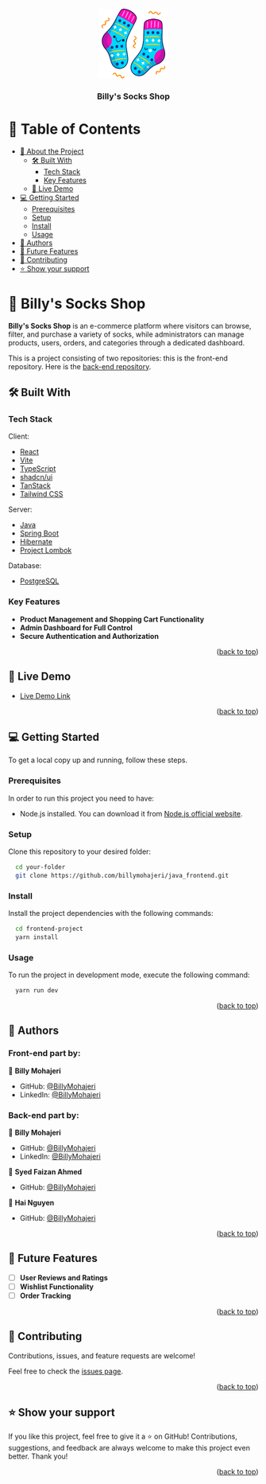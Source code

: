 <a name="readme-top"></a>

<div align="center">
  <img src="./src/assets/logo.png" alt="logo" width="140"  height="auto" />
  <br/>
  <h3><b>Billy's Socks Shop</b></h3>
</div>

# 📗 Table of Contents

- [📖 About the Project](#about-project)
  - [🛠 Built With](#built-with)
    - [Tech Stack](#tech-stack)
    - [Key Features](#key-features)
  - [🚀 Live Demo](#live-demo)
- [💻 Getting Started](#getting-started)
  - [Prerequisites](#prerequisites)
  - [Setup](#setup)
  - [Install](#install)
  - [Usage](#usage)
- [👥 Authors](#authors)
- [🔭 Future Features](#future-features)
- [🤝 Contributing](#contributing)
- [⭐️ Show your support](#support)

# 📖 Billy's Socks Shop <a name="about-project"></a>

**Billy's Socks Shop** is an e-commerce platform where visitors can browse, filter, and purchase a variety of socks, while administrators can manage products, users, orders, and categories through a dedicated dashboard.

This is a project consisting of two repositories: this is the front-end repository. Here is the [back-end repository](https://github.com/billymohajeri/java-ecommerce-backend_2).

## 🛠 Built With <a name="built-with"></a>

### Tech Stack <a name="tech-stack"></a>


<summary>Client:</summary>
<ul>
    <li><a href="https://react.dev/">React</a></li>
    <li><a href="https://vitejs.dev/">Vite</a></li>
    <li><a href="https://www.typescriptlang.org/">TypeScript</a></li>
    <li><a href="https://ui.shadcn.com/">shadcn/ui</a></li>
    <li><a href="https://tanstack.com/">TanStack</a></li>
    <li><a href="https://tailwindui.com/">Tailwind CSS</a></li>
</ul>

<summary>Server:</summary>
<ul>
   <li><a href="https://www.w3schools.com/java/java_intro.asp">Java</a></li>
    <li><a href="https://spring.io/projects/spring-boot">Spring Boot</a></li>
    <li><a href="https://hibernate.org/">Hibernate</a></li>
    <li><a href="https://projectlombok.org/">Project Lombok</a></li>
</ul>

<summary>Database:</summary>
<ul>
    <li><a href="https://www.postgresql.org/">PostgreSQL</a></li>
</ul>


### Key Features <a name="key-features"></a>

- **Product Management and Shopping Cart Functionality**
- **Admin Dashboard for Full Control**
- **Secure Authentication and Authorization**

<p align="right">(<a href="#readme-top">back to top</a>)</p>

## 🚀 Live Demo <a name="live-demo"></a>

- [Live Demo Link](https://fs18-java-frontend-two.vercel.app/)

<p align="right">(<a href="#readme-top">back to top</a>)</p>

## 💻 Getting Started <a name="getting-started"></a>

To get a local copy up and running, follow these steps.

### Prerequisites

In order to run this project you need to have:
- Node.js installed. You can download it from [Node.js official website](https://nodejs.org/en).

### Setup

Clone this repository to your desired folder:

```sh
  cd your-folder
  git clone https://github.com/billymohajeri/java_frontend.git

```

### Install

Install the project dependencies with the following commands:

```sh
  cd frontend-project
  yarn install
```

### Usage

To run the project in development mode, execute the following command:

```sh
  yarn run dev
```

<p align="right">(<a href="#readme-top">back to top</a>)</p>

## 👥 Authors <a name="authors"></a>

### Front-end part by:

👤 **Billy Mohajeri**

- GitHub: [@BillyMohajeri](https://github.com/billymohajeri)
- LinkedIn: [@BillyMohajeri](https://www.linkedin.com/in/billymohajeri)

### Back-end part by:

👤 **Billy Mohajeri**

- GitHub: [@BillyMohajeri](https://github.com/billymohajeri)
- LinkedIn: [@BillyMohajeri](https://www.linkedin.com/in/billymohajeri)

👤 **Syed Faizan Ahmed**

- GitHub: [@BillyMohajeri](https://github.com/Faizan-ah)

👤 **Hai Nguyen**

- GitHub: [@BillyMohajeri](https://github.com/HarryNg)

<p align="right">(<a href="#readme-top">back to top</a>)</p>

## 🔭 Future Features <a name="future-features"></a>

- [ ] **User Reviews and Ratings**
- [ ] **Wishlist Functionality**
- [ ] **Order Tracking**

<p align="right">(<a href="#readme-top">back to top</a>)</p>

## 🤝 Contributing <a name="contributing"></a>

Contributions, issues, and feature requests are welcome!

Feel free to check the [issues page](../../issues/).

<p align="right">(<a href="#readme-top">back to top</a>)</p>

## ⭐️ Show your support <a name="support"></a>

If you like this project, feel free to give it a ⭐️ on GitHub! Contributions, suggestions, and feedback are always welcome to make this project even better. Thank you!

<p align="right">(<a href="#readme-top">back to top</a>)</p>